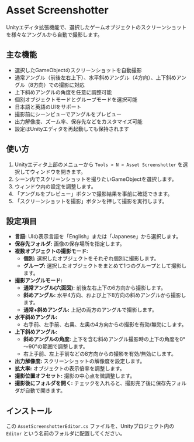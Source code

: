 # Asset Screenshotter

Unityエディタ拡張機能で、選択したゲームオブジェクトのスクリーンショットを様々なアングルから自動で撮影します。

## 主な機能

- 選択したGameObjectのスクリーンショットを自動撮影
- 通常アングル（前後左右上下）、水平斜めアングル（4方向）、上下斜めアングル（8方向）での撮影に対応
- 上下斜めアングルの角度を任意に調整可能
- 個別オブジェクトモードとグループモードを選択可能
- 日本語と英語のUIをサポート
- 撮影前にシーンビューでアングルをプレビュー
- 出力解像度、ズーム率、保存先などをカスタマイズ可能
- 設定はUnityエディタを再起動しても保持されます

## 使い方

1. Unityエディタ上部のメニューから `Tools > N > Asset Screenshotter` を選択してウィンドウを開きます。
2. シーン内でスクリーンショットを撮りたいGameObjectを選択します。
3. ウィンドウ内の設定を調整します。
4. 「アングルをプレビュー」ボタンで撮影結果を事前に確認できます。
5. 「スクリーンショットを撮影」ボタンを押して撮影を実行します。

## 設定項目

- **言語:** UIの表示言語を「English」または「Japanese」から選択します。
- **保存先フォルダ:** 画像の保存場所を指定します。
- **複数オブジェクトの撮影モード:**
  - **個別:** 選択したオブジェクトをそれぞれ個別に撮影します。
  - **グループ:** 選択したオブジェクトをまとめて1つのグループとして撮影します。
- **撮影アングルモード:**
  - **通常アングル(六面図):** 前後左右上下の6方向から撮影します。
  - **斜めアングル:** 水平4方向、および上下8方向の斜めアングルから撮影します。
  - **通常+斜めアングル:** 上記の両方のアングルで撮影します。
- **水平斜めアングル:**
  - 右手前、左手前、右奥、左奥の4方向からの撮影を有効/無効にします。
- **上下斜めアングル:**
  - **斜めアングルの角度:** 上下を含む斜めアングル撮影時の上下の角度を0°～90°の範囲で調整します。
  - 右上手前、左上手前などの8方向からの撮影を有効/無効にします。
- **出力解像度:** スクリーンショットの解像度を設定します。
- **拡大率:** オブジェクトの表示倍率を調整します。
- **撮影位置オフセット:** 撮影の中心点を微調整します。
- **撮影後にフォルダを開く:** チェックを入れると、撮影完了後に保存先フォルダが自動で開きます。

## インストール

この `AssetScreenshotterEditor.cs` ファイルを、Unityプロジェクト内の `Editor` という名前のフォルダに配置してください。
